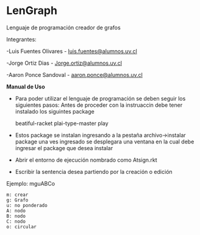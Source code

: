 # LenGraph
Lenguaje de programación creador de grafos

Integrantes:

-Luis Fuentes Olivares - luis.fuentes@alumnos.uv.cl

-Jorge Ortiz Dias -  Jorge.ortiz@alumnos.uv.cl

-Aaron Ponce Sandoval - aaron.ponce@alumnos.uv.cl

**Manual de Uso**

- Para poder utilizar el lenguaje de programación se deben seguir los siguientes pasos:
Antes de proceder con la instruaccin debe tener instalado los siguintes package

    beatiful-racket
    plai-type-master
    play
    
- Estos package se instalan ingresando a la pestaña archivo->instalar package
una ves ingresado se desplegara una ventana en la cual debe ingresar el package que desea instalar

- Abrir el entorno de ejecución nombrado como Atsign.rkt

- Escribir la sentencia desea partiendo por la creación o edición

Ejemplo: mguABCo

    m: crear
    g: Grafo
    u: no ponderado
    A: nodo
    B: nodo
    C: nodo
    o: circular


